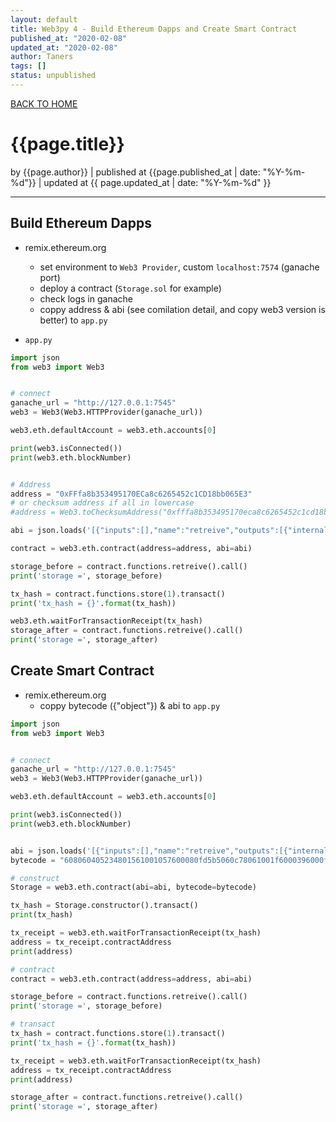 ```yaml
---
layout: default
title: Web3py 4 - Build Ethereum Dapps and Create Smart Contract
published_at: "2020-02-08"
updated_at: "2020-02-08"
author: Taners
tags: []
status: unpublished
---
```


[BACK TO HOME](https://tane-rs.github.io)

# {{page.title}}

by {{page.author}} |
published at {{page.published_at | date: "%Y-%m-%d"}} |
updated at {{ page.updated_at | date: "%Y-%m-%d" }}

---

## Build Ethereum Dapps

- remix.ethereum.org
  - set environment to `Web3 Provider`, custom `localhost:7574` (ganache port)
  - deploy a contract (`Storage.sol` for example)
  - check logs in ganache
  - coppy address & abi (see comilation detail, and copy web3 version is better) to `app.py`

- `app.py`

```python
import json
from web3 import Web3


# connect
ganache_url = "http://127.0.0.1:7545"
web3 = Web3(Web3.HTTPProvider(ganache_url))

web3.eth.defaultAccount = web3.eth.accounts[0]

print(web3.isConnected())
print(web3.eth.blockNumber)


# Address
address = "0xFFfa8b353495170ECa8c6265452c1CD18bb065E3"
# or checksum address if all in lowercase
#address = Web3.toChecksumAddress("0xfffa8b353495170eca8c6265452c1cd18bb065e3")

abi = json.loads('[{"inputs":[],"name":"retreive","outputs":[{"internalType":"uint256","name":"","type":"uint256"}],"stateMutability":"view","type":"function"},{"inputs":[{"internalType":"uint256","name":"num","type":"uint256"}],"name":"store","outputs":[],"stateMutability":"nonpayable","type":"function"}]')

contract = web3.eth.contract(address=address, abi=abi)

storage_before = contract.functions.retreive().call()
print('storage =', storage_before)

tx_hash = contract.functions.store(1).transact()
print('tx_hash = {}'.format(tx_hash))

web3.eth.waitForTransactionReceipt(tx_hash)
storage_after = contract.functions.retreive().call()
print('storage =', storage_after)
```

## Create Smart Contract

- remix.ethereum.org
  - coppy bytecode ({"object"}) & abi to `app.py`

```python
import json
from web3 import Web3


# connect
ganache_url = "http://127.0.0.1:7545"
web3 = Web3(Web3.HTTPProvider(ganache_url))

web3.eth.defaultAccount = web3.eth.accounts[0]

print(web3.isConnected())
print(web3.eth.blockNumber)


abi = json.loads('[{"inputs":[],"name":"retreive","outputs":[{"internalType":"uint256","name":"","type":"uint256"}],"stateMutability":"view","type":"function"},{"inputs":[{"internalType":"uint256","name":"num","type":"uint256"}],"name":"store","outputs":[],"stateMutability":"nonpayable","type":"function"}]')
bytecode = "608060405234801561001057600080fd5b5060c78061001f6000396000f3fe6080604052348015600f57600080fd5b506004361060325760003560e01c80636057361d146037578063b05784b8146062575b600080fd5b606060048036036020811015604b57600080fd5b8101908080359060200190929190505050607e565b005b60686088565b6040518082815260200191505060405180910390f35b8060008190555050565b6000805490509056fea264697066735822122078fcdd186f07e48f2aee328c99bd40f9d5f25425a57536fb1cda58aaa09ecec264736f6c63430006010033"

# construct
Storage = web3.eth.contract(abi=abi, bytecode=bytecode)

tx_hash = Storage.constructor().transact()
print(tx_hash)

tx_receipt = web3.eth.waitForTransactionReceipt(tx_hash)
address = tx_receipt.contractAddress
print(address)

# contract
contract = web3.eth.contract(address=address, abi=abi)

storage_before = contract.functions.retreive().call()
print('storage =', storage_before)

# transact
tx_hash = contract.functions.store(1).transact()
print('tx_hash = {}'.format(tx_hash))

tx_receipt = web3.eth.waitForTransactionReceipt(tx_hash)
address = tx_receipt.contractAddress
print(address)

storage_after = contract.functions.retreive().call()
print('storage =', storage_after)
```
